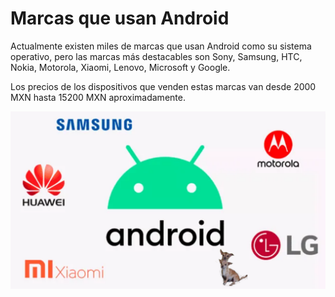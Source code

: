 # Marcas que usan Android

Actualmente existen miles de marcas que usan Android como su sistema operativo, pero las marcas más destacables son Sony, Samsung, HTC, Nokia, Motorola, Xiaomi, Lenovo, Microsoft y Google.

Los precios de los dispositivos que venden estas marcas van desde 2000 MXN hasta 15200 MXN aproximadamente.

![alt text](marc.png)